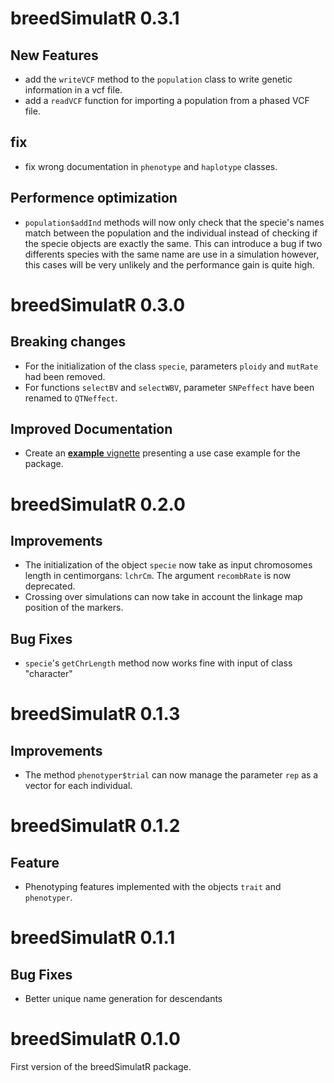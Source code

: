 # breedSimulatR 0.3.1


## New Features

- add the `writeVCF` method to the `population` class to write genetic information in a vcf file.
- add a `readVCF` function for importing a population from a phased VCF file.

## fix

- fix wrong documentation in `phenotype` and `haplotype` classes.

## Performence optimization

- `population$addInd` methods will now only check that the specie's names match between the population and the individual instead of checking if the specie objects are exactly the same. This can introduce a bug if two differents species with the same name are use in a simulation however, this cases will be very unlikely and the performance gain is quite high.


# breedSimulatR 0.3.0

## Breaking changes

- For the initialization of the class `specie`, parameters `ploidy` and `mutRate` had been removed.
- For functions `selectBV` and `selectWBV`, parameter `SNPeffect` have been renamed to `QTNeffect`.

## Improved Documentation

- Create an [**example** vignette](https://ut-biomet.github.io/breedSimulatR/articles/example.html) presenting a use case example for the package.

# breedSimulatR 0.2.0

## Improvements

- The initialization of the object `specie` now take as input chromosomes length in centimorgans: `lchrCm`. The argument `recombRate` is now deprecated.
- Crossing over simulations can now take in account the linkage map position of the markers. 

## Bug Fixes

- `specie`'s `getChrLength` method now works fine with input of class "character"


# breedSimulatR 0.1.3

## Improvements

- The method `phenotyper$trial` can now manage the parameter `rep` as a vector for each individual.

# breedSimulatR 0.1.2

## Feature

- Phenotyping features implemented with the objects `trait` and `phenotyper`.

# breedSimulatR 0.1.1

## Bug Fixes

- Better unique name generation for descendants

# breedSimulatR 0.1.0

First version of the breedSimulatR package.
